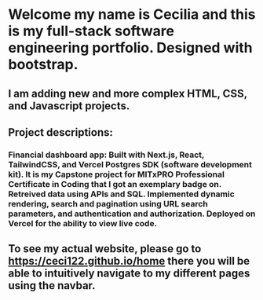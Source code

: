 # Welcome my name is Cecilia and this is my full-stack software engineering portfolio. Designed with bootstrap.

## I am adding new and more complex HTML, CSS, and Javascript projects.

## Project descriptions: 
### Financial dashboard app: Built with Next.js, React, TailwindCSS, and Vercel Postgres SDK (software development kit). It is my Capstone project for MITxPRO Professional Certificate in Coding that I got an exemplary badge on. Retreived data using APIs and SQL. Implemented dynamic rendering, search and pagination using URL search parameters, and authentication and authorization. Deployed on Vercel for the ability to view live code.
## To see my actual website, please go to https://ceci122.github.io/home there you will be able to intuitively navigate to my different pages using the navbar.
